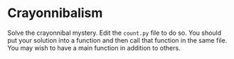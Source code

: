 # Crayonnibalism

Solve the crayonnibal mystery.  Edit the `count.py` file to do so.
You should put your solution into a function and then call that function
in the same file.  You may wish to have a main function in addition to
others.
